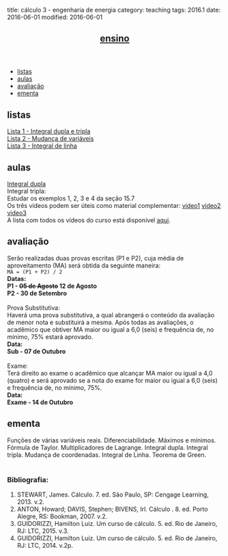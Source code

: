 title: cálculo 3 - engenharia de energia
category: teaching
tags: 2016.1
date: 2016-06-01
modified: 2016-06-01

<!-- Header -->
<section>
	<header class="major">
		<h2><a href="/ensino">ensino</a></h2>
	</header>
	<ul class="actions">
		<li><a href="#exercises" class="button scrolly">listas</a></li>
		<li><a href="#classes" class="button scrolly">aulas</a></li>
		<li><a href="#exams" class="button scrolly">avaliação</a></li>
		<li><a href="#silabus" class="button scrolly">ementa</a></li>
	</ul>
</section>

<!-- Exercises -->
<section id="exercises">
	<h2>listas</h2>
	<div class="row">
		<article class="12u 12u$(xsmall) work-item">
			<a href="{filename}/listas/integral-dupla-tripla.pdf">Lista 1 - Integral dupla e tripla</a><br>
			<a href="{filename}/listas/mudanca-variaveis.pdf">Lista 2 - Mudança de variáveis</a><br>
			<a href="{filename}/listas/integral-linha.pdf">Lista 3 - Integral de linha</a>
		</article>
	</div>
</section>

<!-- Classes -->
<section id="classes">
	<h2>aulas</h2>
	<div class="row">
		<article class="12u 12u$(xsmall) work-item">
			<a href="aulas/integral-dupla.pdf">Integral dupla</a>
		</article>
		<article class="12u 12u$(xsmall) work-item">
			Integral tripla:<br>
			Estudar os exemplos 1, 2, 3 e 4 da seção 15.7<br>
			Os três vídeos podem ser úteis como material complementar:
			<a href="https://www.youtube.com/watch?v=AHibqQhnsUg" target="_blank" class="icon fa-video-camera"><span class="label">video1</span></a>
			<a href="https://www.youtube.com/watch?v=rOy9OGw344s" target="_blank" class="icon fa-video-camera"><span class="label">video2</span></a>
			<a href="https://www.youtube.com/watch?v=D_g2DAGa_cQ" target="_blank" class="icon fa-video-camera"><span class="label">video3</span></a><br>
			A lista com todos os vídeos do curso está disponível <a
				href="https://www.youtube.com/playlist?list=PLxI8Can9yAHdSstaijzbnJp405wWmRLnD"
				target="_blank">aqui</a>.
		</article>
	</div>
</section>

<!-- Exams -->
<section id="exams">
	<h2>avaliação</h2>
	<div class="row">
		<article class="12u 12u$(xsmall) work-item">
			Serão realizadas duas provas escritas (P1 e P2), cuja média de
			aproveitamento (MA) será obtida da seguinte maneira:<br />
			<code>MA = (P1 + P2) / 2</code><br />
			<b>Datas:<br />
				P1 - <strike>05 de Agosto</strike> 12 de Agosto<br />
				P2 - 30 de Setembro</b><br />
			<br />
			Prova Substitutiva:<br />
			Haverá uma prova substitutiva, a qual abrangerá o conteúdo da avaliação de menor nota e substituirá a mesma.
			Após todas as avaliações, o acadêmico que obtiver MA maior ou igual a 6,0 (seis) e frequência de, no mínimo, 75% estará aprovado. <br/>
			<b>Data:<br />
				Sub - 07 de Outubro</b><br />
			<br />
			Exame:<br />
			Terá direito ao exame o acadêmico que alcançar MA maior ou igual a 4,0 (quatro) e será
			aprovado se a nota do exame for maior ou igual a 6,0 (seis) e frequência de, no mínimo, 75%.<br />
			<b>Data:<br />
				Exame - 14 de Outubro</b><br />
		</article>
	</div>
</section>

<!-- Silabus -->
<section id="silabus">
	<h2>ementa</h2>
	<div class="row">
		<article class="12u 12u$(xsmall) work-item">
			Funções de várias variáveis reais. Diferenciabilidade. Máximos e mínimos. Fórmula de Taylor.
			Multiplicadores de Lagrange. Integral dupla. Integral tripla. Mudança de coordenadas. Integral de Linha.
			Teorema de Green.
			<br /><br />
			<h3>Bibliografia:</h3>
			<ol>
				<li>STEWART, James. Cálculo. 7. ed. São Paulo, SP: Cengage Learning, 2013. v.2.</li>
				<li>ANTON, Howard; DAVIS, Stephen; BIVENS, Irl. Cálculo . 8. ed. Porto Alegre, RS: Bookman, 2007. v.2.</li>
				<li>GUIDORIZZI, Hamilton Luiz. Um curso de cálculo. 5. ed. Rio de Janeiro, RJ: LTC, 2015. v.3.</li>
				<li>GUIDORIZZI, Hamilton Luiz. Um curso de cálculo. 5. ed. Rio de Janeiro, RJ: LTC, 2014. v.2p.</li>
			</ol>
		</article>
	</div>
</section>
